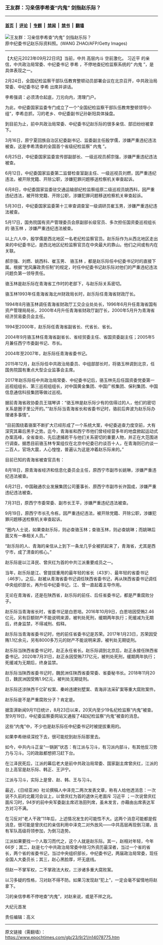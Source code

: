 ### 王友群：习亲信李希查“内鬼” 剑指赵乐际？

---

#### [首页](../../../..?n14078775) &nbsp;|&nbsp; [评论](../../../../../epoch-comment?n14078775) &nbsp;|&nbsp; [专题](../../../../../epoch-special?n14078775) &nbsp;|&nbsp; [禁闻](../../../../../epoch-news?n14078775) &nbsp;|&nbsp; [禁书](../../../../../books?n14078775) &nbsp;|&nbsp; [翻墙](https://github.com/gfw-breaker/nogfw/blob/master/README.md?n14078775)


<div><img alt="王友群：习亲信李希查“内鬼” 剑指赵乐际？" class="attachment-djy_600_400 size-djy_600_400 wp-post-image" src="https://i.epochtimes.com/assets/uploads/2023/09/id14078776-GettyImages-466349472-600x400-1.jpg"/>
<div class="caption">
 原中纪委书记赵乐际资料照。(WANG ZHAO/AFP/Getty Images)
</div></div><hr/><div class="post_content" id="artbody" itemprop="articleBody">
 <!-- article content begin -->
 <p>
  【大纪元2023年09月22日讯】当前，中共
  <ok href="https://www.epochtimes.com/gb/tag/%E9%AB%98%E5%B1%82%E5%86%85%E6%96%97.html">
   高层内斗
  </ok>
  空前激化。
  <ok href="https://www.epochtimes.com/gb/tag/%E4%B9%A0%E8%BF%91%E5%B9%B3.html">
   习近平
  </ok>
  的亲信，中共政治局常委、中纪委书记
  <ok href="https://www.epochtimes.com/gb/tag/%E6%9D%8E%E5%B8%8C.html">
   李希
  </ok>
  ，不停地查纪检监察系统的“
  <ok href="https://www.epochtimes.com/gb/tag/%E5%86%85%E9%AC%BC.html">
   内鬼
  </ok>
  ”，是具体表现之一。
 </p>
 <p style="font-weight: 400;">
  2月24日，全国纪检监察干部队伍教育整顿动员部署会议在北京召开，中共政治局常委、中纪委书记
  <ok href="https://www.epochtimes.com/gb/tag/%E6%9D%8E%E5%B8%8C.html">
   李希
  </ok>
  出席并讲话。
 </p>
 <p style="font-weight: 400;">
  李希强调：必须清仓起底，刀刃向内，清理门户。
 </p>
 <p style="font-weight: 400;">
  为此，中纪委国家监委专门成立了一个“全国纪检监察干部队伍教育整顿领导小组”，李希总抓，习的老乡、中纪委副书记孙新阳具体操盘。
 </p>
 <p style="font-weight: 400;">
  到目前为止，前中共政治局常委、中纪委书记赵乐际的很多亲信、部旧纷纷被拿下。
 </p>
 <p style="font-weight: 400;">
  3月16日，原宁夏回族自治区纪委副书记、监委副主任殷学儒，涉嫌严重违纪违法被查。这是李希清查的全国首个省级纪检监察“
  <ok href="https://www.epochtimes.com/gb/tag/%E5%86%85%E9%AC%BC.html">
   内鬼
  </ok>
  ”。
 </p>
 <p style="font-weight: 400;">
  6月25日，中纪委国家监委宣传部副部长、一级巡视员郝宗强，涉嫌严重违纪违法被查。
 </p>
 <p style="font-weight: 400;">
  6月12日，中纪委国家监委第二监督检查室副主任、一级巡视员刘燃，因严重违纪违法，被开除党籍、开除公职，涉嫌犯罪问题移送检察机关审查起诉。
 </p>
 <p style="font-weight: 400;">
  6月8日，中纪委国家监委驻交通运输部纪检监察组原二级巡视员姚西科，因严重违纪违法，被开除党籍、开除公职，涉嫌犯罪问题移送检察机关审查起诉。
 </p>
 <p style="font-weight: 400;">
  5月30日，中纪委国家监委第十三审查调查室一级调研员崔玉男，涉嫌严重违纪违法被查。
 </p>
 <p style="font-weight: 400;">
  5月17日，国务院国有资产管理委员会原副部长级官员、多次担任国资委巡视组长的
  <ok href="https://www.epochtimes.com/gb/tag/%E9%AA%86%E7%8E%89%E6%9E%97.html">
   骆玉林
  </ok>
  ，涉嫌严重违纪违法被查。
 </p>
 <p style="font-weight: 400;">
  以上六人中，殷学儒是西北地区一名老纪检监察官员。赵乐际作为从西北地区走出来的中纪委书记，是西北地区纪检监察官员在中央最大的靠山。他们之间或有内在关联。
 </p>
 <p style="font-weight: 400;">
  郝宗强、刘燃、姚西科、崔玉男、
  <ok href="https://www.epochtimes.com/gb/tag/%E9%AA%86%E7%8E%89%E6%9E%97.html">
   骆玉林
  </ok>
  ，都是赵乐际任中纪委书记时的直接下属。根据“党风廉政责任制”的规定，时任中纪委书记赵乐际对他们的严重违纪违法问题负第一领导责任。
 </p>
 <p style="font-weight: 400;">
  骆玉林是赵乐际在青海省工作时的老部下，与赵乐际关系密切。
 </p>
 <p style="font-weight: 400;">
  骆玉林1993年任青海省海北州财政局长时，赵乐际任青海省财政厅长。
 </p>
 <p style="font-weight: 400;">
  1994年8月骆玉林调任青海省财政厅工交企业处处长，1996年6月升任青海省国有资产管理局局长，2000年4月升任青海省财政厅副厅长，2000年5月升为青海省经济贸易委员会主任。
 </p>
 <p style="font-weight: 400;">
  1994至2000年，赵乐际任青海省副省长、代省长、省长。
 </p>
 <p style="font-weight: 400;">
  2004年9月骆玉林任青海省副省长、省经贸委主任、省国资委副主任；2005年5月兼任西宁市委副书记、市长。
 </p>
 <p style="font-weight: 400;">
  2004年至2007年，赵乐际任青海省委书记。
 </p>
 <p style="font-weight: 400;">
  2015年12月，赵乐际任中共政治局委员、中组部部长时，将骆玉林调到北京，任国务院国有重点大型企业监事会主席。
 </p>
 <p style="font-weight: 400;">
  2017年赵乐际任中共政治局常委、中纪委书记后，骆玉林先后任国资委党委第一巡视组组长、第三巡视组组长，对中国黄金集团、中国广核集团、保利集团、中国信息通信科技集团等做过巡视。
 </p>
 <p style="font-weight: 400;">
  据前青海省政协委员王瑞琴讲：“骆玉林是赵乐际少有的信得过的人，他们的密切关系是圈子里公开的。”“赵乐际当青海省长和省委书记时，骆前后奔波为赵乐际办理诸多事情”。
 </p>
 <p style="font-weight: 400;">
  “目前围绕着骆案不断扩大已经形成了一个系统大案，中纪委追查力度空前，大有深究其幕后黑手之势。迄今，青海省和西宁市他们曾经经营多年的地盘掀起运动式办案高峰，全省查处、先后逮捕若干与他们关系密切的重要人物，并正在大范围进行调查。据悉目前骆玉林专案组仅在北京中纪委已约谈百十人，在青海则已约谈一二百人，官场大震，人心惶惶，普遍认为这是冲着赵乐际来的。”
 </p>
 <p style="font-weight: 400;">
  目前已知的青海省被查官员有：
 </p>
 <p style="font-weight: 400;">
  8月18日，原青海省经济和信息化委员会主任，原西宁市副市长姚琳，涉嫌严重违纪违法被查。
 </p>
 <p style="font-weight: 400;">
  6月21日，中国融通农业发展集团公司董事长、原西宁市副市长许国成，涉嫌严重违纪违法被查。
 </p>
 <p style="font-weight: 400;">
  7月31日，原西宁市委常委、副市长王平，涉嫌严重违纪违法被查。
 </p>
 <p style="font-weight: 400;">
  9月19日，原西宁市长孔令栋，因严重违纪违法，被开除党籍、开除公职，涉嫌犯罪问题移送检察机关审查起诉。
 </p>
 <p style="font-weight: 400;">
  “圈内人士说，如果查赵乐际，则必查骆玉林；查骆玉林，则必查姚琳；而姚琳后面又有一串相关人员。”
 </p>
 <p style="font-weight: 400;">
  “赵乐际的人、青海的亲信从上到下一条龙几乎全被抓起来了，青海省，尤其是西宁市，成了清查的核心。”
 </p>
 <p style="font-weight: 400;">
  赵乐际是以江泽民、曾庆红为首的中共江派重要成员之一。
 </p>
 <p style="font-weight: 400;">
  当年，赵乐际是江、曾提拔重用的最年轻的省长（43岁）、最年轻的省委书记（46岁）。之后，赵被从青海省委书记调任陕西省委书记，再从陕西省委书记调任中央组织部长，再升任中纪委书记，江、曾一直起着主导作用。
 </p>
 <p style="font-weight: 400;">
  无论在青海省，还是在陕西省，赵乐际的前任、后任省委书记，都是严重腐败分子。
 </p>
 <p style="font-weight: 400;">
  赵乐际当青海省长时，省委书记是白恩培。2016年10月9日，白恩培因受贿2.46亿元，另有巨额财产不能说明来源，被判处死刑，缓期两年执行；死缓减为无期后，终身监禁，不得减刑、假释。
 </p>
 <p style="font-weight: 400;">
  赵乐际当青海省委书记时，他的前任省委书记是苏荣。2017年1月23日，苏荣因受贿1.1亿余元，另有8000多万元的财产不能说明来源，被判处无期徒刑。
 </p>
 <p style="font-weight: 400;">
  赵乐际当陕西省委书记时，赵正永任省长。赵乐际调到北京后，赵正永接任陕西省委书记。2020年7月31日，赵正永因受贿7.17亿元，被判处死刑，缓期两年执行；死缓减为无期后，终身监禁。
 </p>
 <p style="font-weight: 400;">
  赵乐际当陕西省委书记时，魏民洲任陕西省委常委、省委秘书长。2018年11月20日，魏民洲因受贿1.9亿元，被判处无期徒刑。
 </p>
 <p style="font-weight: 400;">
  赵乐际还涉陕西千亿矿权案、秦岭违建别墅案、青海非法采矿案等重大腐败案件。
 </p>
 <p style="font-weight: 400;">
  赵乐际是不是严重腐败分子？肯定是。
 </p>
 <p style="font-weight: 400;">
  据澎湃新闻9月11日统计，8月23日以来，20天内至少19名纪检监察“内鬼”被查。至9月19日，中纪委监察委网站又通报了4起纪检监察“内鬼”被查的消息。
 </p>
 <p style="font-weight: 400;">
  这些“内鬼”中，不少也是赵乐际任中纪委书记时被提拔重用的。
 </p>
 <p style="font-weight: 400;">
  如果李希继续深挖下去，很可能挖到赵乐际那里去。
 </p>
 <p style="font-weight: 400;">
  如今，中共内斗正呈“一锅粥”状态：有江派与习斗，有习派内部斗，有其他反习势力与习斗。习的政敌都想把习赶下台。
 </p>
 <p style="font-weight: 400;">
  在江泽民死后，江派的幕后老大是前中共政治局常委、国家副主席曾庆红，江派的台上高官是赵乐际、韩正、王沪宁。
 </p>
 <p style="font-weight: 400;">
  江派与习斗，实际上是曾、赵、韩、王与习斗。
 </p>
 <p style="font-weight: 400;">
  最近，《日经亚洲》社论撰稿人中泽克二两次发表文章，称有人给他透消息：一次说不久前的北戴河会议上，以曾庆红为首的退休元老面斥
  <ok href="https://www.epochtimes.com/gb/tag/%E4%B9%A0%E8%BF%91%E5%B9%B3.html">
   习近平
  </ok>
  ；一次说曾庆红面斥习时，94岁的前中央军委副主席迟浩田列席，虽未发言，亦藉由出席表达军方对习不满。
 </p>
 <p style="font-weight: 400;">
  在习反对“老人干政”11年后，上述情况发生的可能性不大。这两个消息可能都是假消息，很可能是曾庆红的亲信利用中泽克二对外放风——中共高层再现倒习潮，且有军队高级将领参加，为倒习造势。
 </p>
 <p style="font-weight: 400;">
  江派如果要找一个人取习而代之，这个人就是赵乐际。其一，赵相对年轻，今年66岁；其二，赵是七个中共政治局常委中除习外资历最深者，当过一个省的省长，两个省的省委书记，当过中央组织部长，中纪委书记，两届政治局常委，现任全国人大委员长；其三，赵心黑脸厚，坏无底线。
 </p>
 <p style="font-weight: 400;">
  但赵一不掌军权，二不掌政法大权，三涉诸多重大腐败案。
 </p>
 <p style="font-weight: 400;">
  以习多疑的性格，习对赵不得不防。如果习发现赵“犯上”，一定会毫不留情地将赵拿下。
 </p>
 <p style="font-weight: 400;">
  习的亲信李希不停地查“内鬼”，对赵来说，或是不祥之兆。
 </p>
 <p style="font-weight: 400;">
  大纪元首发
 </p>
 <p style="font-weight: 400;">
  责任编辑：高义
 </p>
 <!-- article content end -->
 <div id="below_article_ad">
 </div>
</div>


---

原文链接（需翻墙）：https://www.epochtimes.com/gb/23/9/21/n14078775.htm